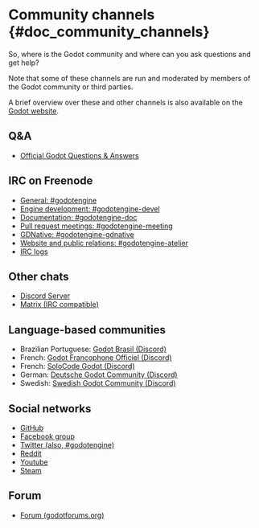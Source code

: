 Community channels {#doc_community_channels}
==================

So, where is the Godot community and where can you ask questions and get
help?

Note that some of these channels are run and moderated by members of the
Godot community or third parties.

A brief overview over these and other channels is also available on the
[Godot website](https://godotengine.org/community).

Q&A
---

-   [Official Godot Questions & Answers](https://godotengine.org/qa/)

IRC on Freenode
---------------

-   [General:
    \#godotengine](http://webchat.freenode.net/?channels=#godotengine)
-   [Engine development:
    \#godotengine-devel](http://webchat.freenode.net/?channels=#godotengine-devel)
-   [Documentation:
    \#godotengine-doc](http://webchat.freenode.net/?channels=#godotengine-doc)
-   [Pull request meetings:
    \#godotengine-meeting](http://webchat.freenode.net/?channels=#godotengine-meeting)
-   [GDNative:
    \#godotengine-gdnative](http://webchat.freenode.net/?channels=#godotengine-gdnative)
-   [Website and public relations:
    \#godotengine-atelier](http://webchat.freenode.net/?channels=#godotengine-atelier)
-   [IRC logs](https://godot.eska.me/irc-logs/)

Other chats
-----------

-   [Discord Server](https://discordapp.com/invite/zH7NUgz)
-   [Matrix (IRC
    compatible)](https://matrix.to/#/#godotengine:matrix.org)

Language-based communities
--------------------------

-   Brazilian Portuguese: [Godot Brasil
    (Discord)](https://discord.gg/gWmQKBv)
-   French: [Godot Francophone Officiel
    (Discord)](https://discord.gg/3jvf3XN)
-   French: [SoloCode Godot (Discord)](https://discord.gg/gZ3QJ5T)
-   German: [Deutsche Godot Community
    (Discord)](https://discord.gg/Tr7Ma6E)
-   Swedish: [Swedish Godot Community
    (Discord)](https://discord.gg/6ZsgWmH)

Social networks
---------------

-   [GitHub](https://github.com/godotengine/)
-   [Facebook group](https://www.facebook.com/groups/godotengine/)
-   [Twitter (also, \#godotengine)](https://twitter.com/godotengine)
-   [Reddit](https://www.reddit.com/r/godot)
-   [Youtube](https://www.youtube.com/c/GodotEngineOfficial)
-   [Steam](https://steamcommunity.com/app/404790)

Forum
-----

-   [Forum (godotforums.org)](https://godotforums.org/)
